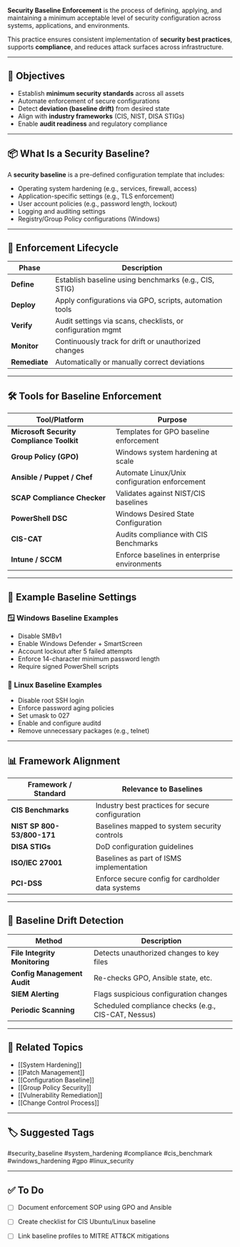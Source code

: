 **Security Baseline Enforcement** is the process of defining, applying, and maintaining a minimum acceptable level of security configuration across systems, applications, and environments.

This practice ensures consistent implementation of **security best practices**, supports **compliance**, and reduces attack surfaces across infrastructure.

---

## 🎯 Objectives

- Establish **minimum security standards** across all assets
- Automate enforcement of secure configurations
- Detect **deviation (baseline drift)** from desired state
- Align with **industry frameworks** (CIS, NIST, DISA STIGs)
- Enable **audit readiness** and regulatory compliance

---

## 📦 What Is a Security Baseline?

A **security baseline** is a pre-defined configuration template that includes:

- Operating system hardening (e.g., services, firewall, access)
- Application-specific settings (e.g., TLS enforcement)
- User account policies (e.g., password length, lockout)
- Logging and auditing settings
- Registry/Group Policy configurations (Windows)

---

## 🧬 Enforcement Lifecycle

| Phase              | Description                                                       |
|--------------------|-------------------------------------------------------------------|
| **Define**          | Establish baseline using benchmarks (e.g., CIS, STIG)             |
| **Deploy**          | Apply configurations via GPO, scripts, automation tools           |
| **Verify**          | Audit settings via scans, checklists, or configuration mgmt      |
| **Monitor**         | Continuously track for drift or unauthorized changes              |
| **Remediate**       | Automatically or manually correct deviations                      |

---

## 🛠 Tools for Baseline Enforcement

| Tool/Platform          | Purpose                                       |
|------------------------|-----------------------------------------------|
| **Microsoft Security Compliance Toolkit** | Templates for GPO baseline enforcement     |
| **Group Policy (GPO)** | Windows system hardening at scale             |
| **Ansible / Puppet / Chef** | Automate Linux/Unix configuration enforcement |
| **SCAP Compliance Checker** | Validates against NIST/CIS baselines     |
| **PowerShell DSC**     | Windows Desired State Configuration           |
| **CIS-CAT**            | Audits compliance with CIS Benchmarks         |
| **Intune / SCCM**      | Enforce baselines in enterprise environments  |

---

## 🔐 Example Baseline Settings

### 🪟 Windows Baseline Examples

- Disable SMBv1
- Enable Windows Defender + SmartScreen
- Account lockout after 5 failed attempts
- Enforce 14-character minimum password length
- Require signed PowerShell scripts

### 🐧 Linux Baseline Examples

- Disable root SSH login
- Enforce password aging policies
- Set umask to 027
- Enable and configure auditd
- Remove unnecessary packages (e.g., telnet)

---

## 📊 Framework Alignment

| Framework / Standard     | Relevance to Baselines                               |
|---------------------------|------------------------------------------------------|
| **CIS Benchmarks**        | Industry best practices for secure configuration     |
| **NIST SP 800-53/800-171**| Baselines mapped to system security controls         |
| **DISA STIGs**            | DoD configuration guidelines                         |
| **ISO/IEC 27001**         | Baselines as part of ISMS implementation             |
| **PCI-DSS**               | Enforce secure config for cardholder data systems    |

---

## 🚨 Baseline Drift Detection

| Method                    | Description                                            |
|---------------------------|--------------------------------------------------------|
| **File Integrity Monitoring** | Detects unauthorized changes to key files         |
| **Config Management Audit**  | Re-checks GPO, Ansible state, etc.                 |
| **SIEM Alerting**            | Flags suspicious configuration changes              |
| **Periodic Scanning**        | Scheduled compliance checks (e.g., CIS-CAT, Nessus) |

---

## 🧠 Related Topics

- [[System Hardening]]
- [[Patch Management]]
- [[Configuration Baseline]]
- [[Group Policy Security]]
- [[Vulnerability Remediation]]
- [[Change Control Process]]

---

## 🏷 Suggested Tags

#security_baseline #system_hardening #compliance #cis_benchmark #windows_hardening #gpo #linux_security

---

## ✅ To Do

- [ ] Document enforcement SOP using GPO and Ansible
- [ ] Create checklist for CIS Ubuntu/Linux baseline
- [ ] Link baseline profiles to MITRE ATT&CK mitigations

